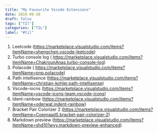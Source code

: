 ```yaml
---
title: "My Favourite Vscode Extensions"
date: 2019-09-20
draft: false
tags: ["TIl"]
categories: ["TIL"]
label: "#til"
---
```


1. Leetcode (https://marketplace.visualstudio.com/items?itemName=shengchen.vscode-leetcode)
2. Turbo console log ( https://marketplace.visualstudio.com/items?itemName=ChakrounAnas.turbo-console-log)
3. Polacode ( https://marketplace.visualstudio.com/items?itemName=pnp.polacode)
4. Path intellisence (https://marketplace.visualstudio.com/items?itemName=christian-kohler.path-intellisense)
5. Vscode-iocns (https://marketplace.visualstudio.com/items?itemName=vscode-icons-team.vscode-icons)
6. Ident-rainbow (https://marketplace.visualstudio.com/items?itemName=oderwat.indent-rainbow)
7. Bracket Pair Colorizer 2 (https://marketplace.visualstudio.com/items?itemName=CoenraadS.bracket-pair-colorizer-2)
8. Markdown preview (https://marketplace.visualstudio.com/items?itemName=shd101wyy.markdown-preview-enhanced)
